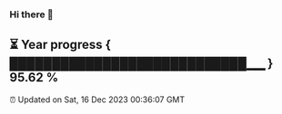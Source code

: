 ### Hi there 👋
⏳ Year progress { ████████████████████████████▁▁ } 95.62 %
---
⏰ Updated on Sat, 16 Dec 2023 00:36:07 GMT

